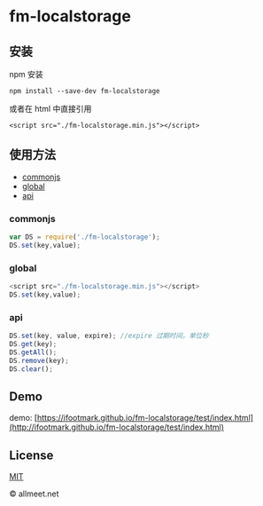 # fm-localstorage

## 安装

npm 安装

`npm install --save-dev fm-localstorage`

或者在 html 中直接引用

`<script src="./fm-localstorage.min.js"></script>`

## 使用方法

* [commonjs](#commonjs)
* [global](#global)
* [api](#api)

### commonjs
```javascript
var DS = require('./fm-localstorage');
DS.set(key,value);
```


### global
```javascript
<script src="./fm-localstorage.min.js"></script>
DS.set(key,value);
```

### api

```javascript
DS.set(key, value, expire); //expire 过期时间，单位秒
DS.get(key);
DS.getAll();
DS.remove(key);
DS.clear();
```

##	Demo
demo: [https://ifootmark.github.io/fm-localstorage/test/index.html](http://ifootmark.github.io/fm-localstorage/test/index.html)


## License
[MIT](https://github.com/ifootmark/fm-localstorage/blob/master/LICENSE)


© allmeet.net
